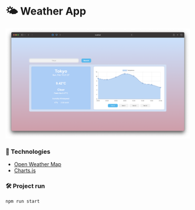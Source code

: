 # :sun_behind_small_cloud: Weather App

![weatherApp](./public/weather.png)

### :mag_right: Technologies

* [Open Weather Map](https://openweathermap.org/)
* [Charts.js](https://www.chartjs.org/) 

### :hammer_and_wrench: Project run

`npm run start`